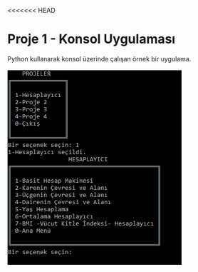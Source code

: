<<<<<<< HEAD
<h1>Proje 1 - Konsol Uygulaması</h1>

Python kullanarak konsol üzerinde çalışan örnek bir uygulama.
<br>
<br>
<img src="assets/SS.PNG" alt="Example ScreenShot">
